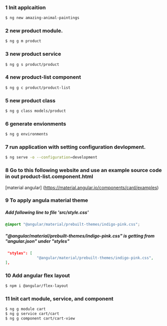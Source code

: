 ### 1 Init applcaition
```bash
$ ng new amazing-animal-paintings
```

### 2 new product module.
```bash
$ ng g m product
```

### 3 new product service
```bash
$ ng g s product/product
```

### 4 new product-list component
```bash
$ ng g c product/product-list
```

### 5 new product class
```bash
$ ng g class models/product
```
### 6 generate envionments
```bash
$ ng g environments
```
### 7 run application with setting configuration devlopment.
```bash
$ ng serve -o --configuration=development
```

### 8 Go to this following website and use an example source code in out product-list.component.html
[material angular] (https://material.angular.io/components/card/examples)

### 9 To apply angula material theme

##### Add following line to file 'src/style.css'
```css
@import "@angular/material/prebuilt-themes/indigo-pink.css";
```
##### "@angular/material/prebuilt-themes/indigo-pink.css" is getting from "angular.json" under "styles"
```json
 "styles": [
              "@angular/material/prebuilt-themes/indigo-pink.css",
],
```

### 10 Add angular flex layout
```bash
$ npm i @angular/flex-layout
```

### 11 Init cart module, service, and component
```bash
$ ng g module cart
$ ng g service cart/cart
$ ng g component cart/cart-view
```
